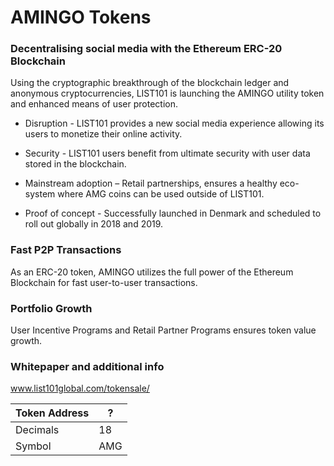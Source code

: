 # AMINGO Tokens
### Decentralising social media with the Ethereum ERC-20 Blockchain

Using the cryptographic breakthrough of the blockchain ledger and anonymous cryptocurrencies, LIST101 is launching the AMINGO utility token and enhanced means of user protection.

* Disruption - LIST101 provides a new social media experience allowing its users to monetize their online activity.

* Security - LIST101 users benefit from ultimate security with user data stored in the blockchain.

* Mainstream adoption – Retail partnerships, ensures a healthy eco-system where AMG coins can be used outside of LIST101. 

* Proof of concept - Successfully launched in Denmark and scheduled to roll out globally in 2018 and 2019.


### Fast P2P Transactions

As an ERC-20 token, AMINGO utilizes the full power of the Ethereum Blockchain for fast user-to-user transactions.

### Portfolio Growth

User Incentive Programs and Retail Partner Programs ensures token value growth.

### Whitepaper and additional info

www.list101global.com/tokensale/




Token Address | ?
------------ | -------------
Decimals | 18
Symbol | AMG
